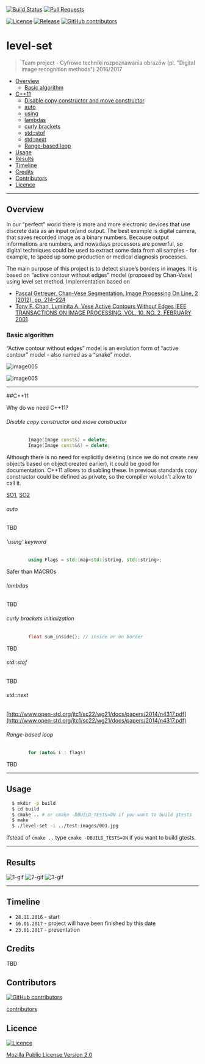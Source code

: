 [![Build Status](https://travis-ci.com/JaroslawWiosna/level-set.svg?token=o1NhkEzXPpzaim9ynHJS&branch=master)](https://travis-ci.com/JaroslawWiosna/level-set)
[![Pull Requests](https://img.shields.io/github/issues-pr/JaroslawWiosna/level-set.svg)](https://github.com/JaroslawWiosna/level-set/pulls)

[![Licence](https://img.shields.io/github/license/JaroslawWiosna/level-set.svg)]()
[![Release](https://img.shields.io/github/release/JaroslawWiosna/level-set.svg?maxAge=3600)](https://github.com/JaroslawWiosna/level-set/releases)
[![GitHub contributors](https://img.shields.io/github/contributors/JaroslawWiosna/level-set.svg)]()

# level-set
> Team project - Cyfrowe techniki rozpoznawania obrazów (pl. "Digital image recognition methods") 2016/2017

  - [Overview](#overview)
     - [Basic algorithm](#basicalgorithm)
  - [C++11](#c++11)
     - [Disable copy constructor and move constructor](#disable-copy-constructor-and-move-constructor)
     - [auto](#auto)
     - [using](#using-keyword)
     - [lambdas](#lambdas)
     - [curly brackets](#curly-brackets-initialization)
     - [std::stof](#stdstof)
     - [std::next](#stdnext)
     - [Range-based loop](#range-based-loop)
  - [Usage](#usage)
  - [Results](#results)
  - [Timeline](#timeline)
  - [Credits](#credits)
  - [Contributors](#contributors)
  - [Licence](#licence)

---

## Overview

In our “perfect” world there is more and more electronic devices that use discrete data as an input or/and output. The best example is digital camera, that saves recorded image as a binary numbers. Because output informations are numbers, and nowadays processors are powerful, so digital techniques could be used to extract some data from all samples - for example, to speed up some production or medical diagnosis processes.

The main purpose of this project is to detect shape’s borders in images. It is based on “active contour without edges” model (proposed by Chan-Vase) using level set method.
Implementation based on 
  - [Pascal Getreuer, Chan-Vese Segmentation, Image Processing On Line, 2 (2012), pp. 214–224](http://www.ipol.im/pub/art/2012/g-cv)
  - [Tony F. Chan, Luminita A. Vese Active Contours Without Edges IEEE TRANSACTIONS ON IMAGE PROCESSING, VOL. 10, NO. 2, FEBRUARY 2001](http://www.math.ucla.edu/~lvese/PAPERS/IEEEIP2001.pdf)

### Basic algorithm

“Active contour without edges” model is an evolution form of “active contour” model - also named as a “snake” model.

![image005](https://upload.wikimedia.org/wikipedia/commons/0/00/Snake-contour-example.jpg)

![image005](http://i.imgur.com/v35MRXs.gif)


---

##C++11

Why do we need C++11?

###### Disable copy constructor and move constructor

```c++
        Image(Image const&) = delete;  
        Image(Image const&&) = delete;  
```
Although there is no need for explicitly deleting (since we do not create new objects based on object created earlier), it could be good for documentation.
C++11 allows to disabling these. In previous standards copy constructor could be defined as private, so the compiler woludn't allow to call it.

[SO1](http://stackoverflow.com/questions/5687055/correct-use-of-delete-for-methods-in-classes), [SO2](http://stackoverflow.com/questions/6811037/whats-the-use-of-the-private-copy-constructor-in-c)

###### auto

TBD

###### 'using' keyword

```c++
        using Flags = std::map<std::string, std::string>;
```
Safer than MACROs

###### lambdas

TBD

###### curly brackets initialization

```c++
        float sum_inside{}; // inside or on border
```

TBD

###### std::stof

TBD

###### std::next

[http://www.open-std.org/jtc1/sc22/wg21/docs/papers/2014/n4317.pdf](http://www.open-std.org/jtc1/sc22/wg21/docs/papers/2014/n4317.pdf)

###### Range-based loop 

```c++
        for (auto& i : flags)
```

TBD

---

## Usage

```sh
  $ mkdir -p build
  $ cd build
  $ cmake .. # or cmake -DBUILD_TESTS=ON if you want to build gtests
  $ make
  $ ./level-set -i ../test-images/001.jpg
```
Ifstead of `cmake ..` type `cmake -DBUILD_TESTS=ON` if you want to build gtests.

---

## Results

![1-gif](http://i.imgur.com/8sYOx10.gif)
![2-gif](http://i.imgur.com/EcmxG2T.gif)
![3-gif](http://i.imgur.com/Db4lHSa.gif)

---

## Timeline
  - `28.11.2016` - start
  - `16.01.2017` - project will have been finished by this date
  - `23.01.2017` - presentation

## Credits

TBD

## Contributors

[![GitHub contributors](https://img.shields.io/github/contributors/JaroslawWiosna/level-set.svg)]()

[contributors](https://github.com/JaroslawWiosna/level-set/graphs/contributors)

## Licence

[![Licence](https://img.shields.io/github/license/JaroslawWiosna/level-set.svg)]()

[Mozilla Public License Version 2.0](https://github.com/JaroslawWiosna/level-set/blob/master/LICENCE)
